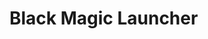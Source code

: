 # Black Magic Launcher
<!-- 
这个启动器还没有写完，敬请期待.......

请到官网下载启动器。这里不会发布构建后的版本

### 特性

- 优雅UI：简介的UI，极具现代气息
- 极速下载：基于 Aria2 的高速下载，拯救你的下载速度
- 

### 附加条款 (依据 GPLv3 开源协议第七条)
1. 当您分发该程序的修改版本时, 您必须以一种合理的方式修改该程序的名称或版本号, 以示其与原始版本不同. (依据 [GPLv3, 7(c)](https://github.com/huanghongxun/HMCL/blob/11820e31a85d8989e41d97476712b07e7094b190/LICENSE#L372-L374))

  该程序的显示名称等信息请自行阅读源代码修改

2. 您不得移除该程序所显示的版权声明. (依据 [GPLv3, 7(b)](https://github.com/huanghongxun/HMCL/blob/11820e31a85d8989e41d97476712b07e7094b190/LICENSE#L368-L370))

### 其他

如果你在未经授权的第三方渠道下载启动器，你的电脑可能会中病毒。造成的损失与启动器开发者无关，请自行起诉向你提供启动器的人。

构建后的版本与本存储库协议不同，也就是说，仅允许二次分发你自己构建的版本。
 -->